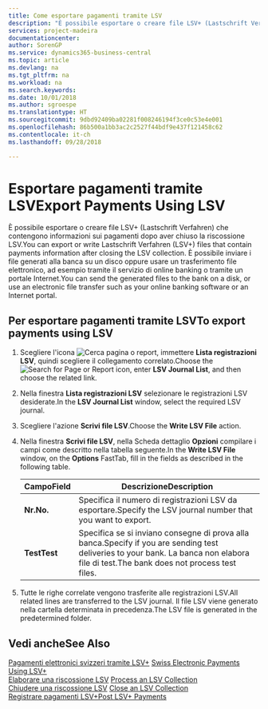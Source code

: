 ```yaml
---
title: Come esportare pagamenti tramite LSV
description: "È possibile esportare o creare file LSV+ (Lastschrift Verfahren) che contengono informazioni sui pagamenti dopo aver chiuso la riscossione LSV. È possibile inviare i file generati alla banca su un disco oppure usare un trasferimento file elettronico, ad esempio tramite il servizio di online banking o tramite un portale Internet."
services: project-madeira
documentationcenter: 
author: SorenGP
ms.service: dynamics365-business-central
ms.topic: article
ms.devlang: na
ms.tgt_pltfrm: na
ms.workload: na
ms.search.keywords: 
ms.date: 10/01/2018
ms.author: sgroespe
ms.translationtype: HT
ms.sourcegitcommit: 9dbd92409ba02281f008246194f3ce0c53e4e001
ms.openlocfilehash: 86b500a1bb3ac2c2527f44bdf9e437f121458c62
ms.contentlocale: it-ch
ms.lasthandoff: 09/28/2018

---
```

# <a name="export-payments-using-lsv"></a><span data-ttu-id="d3ea9-104">Esportare pagamenti tramite LSV</span><span class="sxs-lookup"><span data-stu-id="d3ea9-104">Export Payments Using LSV</span></span>
<span data-ttu-id="d3ea9-105">È possibile esportare o creare file LSV+ (Lastschrift Verfahren) che contengono informazioni sui pagamenti dopo aver chiuso la riscossione LSV.</span><span class="sxs-lookup"><span data-stu-id="d3ea9-105">You can export or write Lastschrift Verfahren (LSV+) files that contain payments information after closing the LSV collection.</span></span> <span data-ttu-id="d3ea9-106">È possibile inviare i file generati alla banca su un disco oppure usare un trasferimento file elettronico, ad esempio tramite il servizio di online banking o tramite un portale Internet.</span><span class="sxs-lookup"><span data-stu-id="d3ea9-106">You can send the generated files to the bank on a disk, or use an electronic file transfer such as your online banking software or an Internet portal.</span></span>  

## <a name="to-export-payments-using-lsv"></a><span data-ttu-id="d3ea9-107">Per esportare pagamenti tramite LSV</span><span class="sxs-lookup"><span data-stu-id="d3ea9-107">To export payments using LSV</span></span>  

1.  <span data-ttu-id="d3ea9-108">Scegliere l'icona ![Cerca pagina o report](../../media/ui-search/search_small.png "Cerca pagina o report"), immettere **Lista registrazioni LSV**, quindi scegliere il collegamento correlato.</span><span class="sxs-lookup"><span data-stu-id="d3ea9-108">Choose the ![Search for Page or Report](../../media/ui-search/search_small.png "Search for Page or Report icon") icon, enter **LSV Journal List**, and then choose the related link.</span></span>  
2.  <span data-ttu-id="d3ea9-109">Nella finestra **Lista registrazioni LSV** selezionare le registrazioni LSV desiderate.</span><span class="sxs-lookup"><span data-stu-id="d3ea9-109">In the **LSV Journal List** window, select the required LSV journal.</span></span>  
3.  <span data-ttu-id="d3ea9-110">Scegliere l'azione **Scrivi file LSV**.</span><span class="sxs-lookup"><span data-stu-id="d3ea9-110">Choose the **Write LSV File** action.</span></span>  
4.  <span data-ttu-id="d3ea9-111">Nella finestra **Scrivi file LSV**, nella Scheda dettaglio **Opzioni** compilare i campi come descritto nella tabella seguente.</span><span class="sxs-lookup"><span data-stu-id="d3ea9-111">In the **Write LSV File** window, on the **Options** FastTab, fill in the fields as described in the following table.</span></span>  

    |<span data-ttu-id="d3ea9-112">Campo</span><span class="sxs-lookup"><span data-stu-id="d3ea9-112">Field</span></span>|<span data-ttu-id="d3ea9-113">Descrizione</span><span class="sxs-lookup"><span data-stu-id="d3ea9-113">Description</span></span>|  
    |---------------------------------|---------------------------------------|  
    |<span data-ttu-id="d3ea9-114">**Nr.**</span><span class="sxs-lookup"><span data-stu-id="d3ea9-114">**No.**</span></span>|<span data-ttu-id="d3ea9-115">Specifica il numero di registrazioni LSV da esportare.</span><span class="sxs-lookup"><span data-stu-id="d3ea9-115">Specify the LSV journal number that you want to export.</span></span>|  
    |<span data-ttu-id="d3ea9-116">**Test**</span><span class="sxs-lookup"><span data-stu-id="d3ea9-116">**Test**</span></span>|<span data-ttu-id="d3ea9-117">Specifica se si inviano consegne di prova alla banca.</span><span class="sxs-lookup"><span data-stu-id="d3ea9-117">Specify if you are sending test deliveries to your bank.</span></span> <span data-ttu-id="d3ea9-118">La banca non elabora file di test.</span><span class="sxs-lookup"><span data-stu-id="d3ea9-118">The bank does not process test files.</span></span>|  

5.  <span data-ttu-id="d3ea9-119">Tutte le righe correlate vengono trasferite alle registrazioni LSV.</span><span class="sxs-lookup"><span data-stu-id="d3ea9-119">All related lines are transferred to the LSV journal.</span></span> <span data-ttu-id="d3ea9-120">Il file LSV viene generato nella cartella determinata in precedenza.</span><span class="sxs-lookup"><span data-stu-id="d3ea9-120">The LSV file is generated in the predetermined folder.</span></span>  

## <a name="see-also"></a><span data-ttu-id="d3ea9-121">Vedi anche</span><span class="sxs-lookup"><span data-stu-id="d3ea9-121">See Also</span></span>  
 <span data-ttu-id="d3ea9-122">[Pagamenti elettronici svizzeri tramite LSV+](swiss-electronic-payments-using-lsv-.md) </span><span class="sxs-lookup"><span data-stu-id="d3ea9-122">[Swiss Electronic Payments Using LSV+](swiss-electronic-payments-using-lsv-.md) </span></span>  
 <span data-ttu-id="d3ea9-123">[Elaborare una riscossione LSV](how-to-process-an-lsv-collection.md) </span><span class="sxs-lookup"><span data-stu-id="d3ea9-123">[Process an LSV Collection](how-to-process-an-lsv-collection.md) </span></span>  
 <span data-ttu-id="d3ea9-124">[Chiudere una riscossione LSV](how-to-close-an-lsv-collection.md) </span><span class="sxs-lookup"><span data-stu-id="d3ea9-124">[Close an LSV Collection](how-to-close-an-lsv-collection.md) </span></span>  
 [<span data-ttu-id="d3ea9-125">Registrare pagamenti LSV+</span><span class="sxs-lookup"><span data-stu-id="d3ea9-125">Post LSV+ Payments</span></span>](how-to-post-lsv-payments.md)

